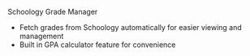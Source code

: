 Schoology Grade Manager
- Fetch grades from Schoology automatically for easier viewing and management
- Built in GPA calculator feature for convenience